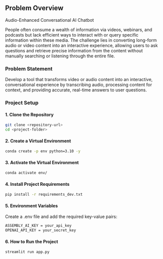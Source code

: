 ## Problem Overview
Audio-Enhanced Conversational AI Chatbot

People often consume a wealth of information via videos, webinars, and podcasts but lack efficient ways to interact with or query specific information within these media. The challenge lies in converting long-form audio or video content into an interactive experience, allowing users to ask questions and retrieve precise information from the content without manually searching or listening through the entire file.

### Problem Statement
Develop a tool that transforms video or audio content into an interactive, conversational experience by transcribing audio, processing content for context, and providing accurate, real-time answers to user questions.

### Project Setup

#### 1. Clone the Repository
```bash
git clone <repository-url>
cd <project-folder>
```

#### 2. Create a Virtual Environment
```bash
conda create -p env python=3.10 -y
```

#### 3. Activate the Virtual Environment
```bash
conda activate env/
```

#### 4. Install Project Requirements
```bash
pip install -r requirements_dev.txt
```

#### 5. Environment Variables
Create a .env file and add the required key-value pairs:
```bash
ASSEMBLY_AI_KEY = your_api_key
OPENAI_API_KEY = your_secret_key
```

#### 6. How to Run the Project
```bash
streamlit run app.py
```
